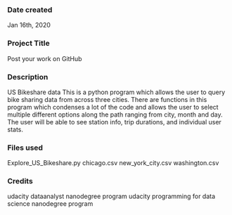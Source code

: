 ### Date created
Jan 16th, 2020

### Project Title
Post your work on GitHub

### Description
US Bikeshare data
This is a python program which allows the user to query bike sharing data from across three cities. There are functions in this program which condenses a lot of the code and allows the user to select multiple different options along the path ranging from city, month and day. The user will be able to see station info, trip durations, and individual user stats. 

### Files used
Explore_US_Bikeshare.py 
chicago.csv 
new_york_city.csv 
washington.csv

### Credits
udacity dataanalyst nanodegree program
udacity programming for data science nanodegree program
